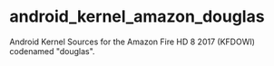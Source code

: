 # android_kernel_amazon_douglas
Android Kernel Sources for the Amazon Fire HD 8 2017 (KFDOWI) codenamed "douglas".
